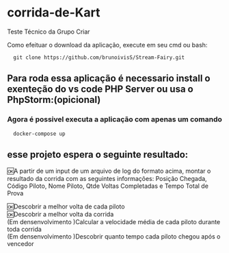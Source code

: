 # <h1>corrida-de-Kart</h1>
Teste Técnico da Grupo Criar

Como efeituar o download da aplicação, execute em seu cmd ou bash: 
```http
  git clone https://github.com/brunoivisS/Stream-Fairy.git
```


## Para roda essa aplicação é necessario install o exenteção do vs code PHP Server ou usa o PhpStorm:(opicional)
### Agora é possivel executa a aplicação com apenas um comando
```http
  docker-compose up
```

## esse projeto espera o seguinte resultado:<br>
🆗A partir de um input de um arquivo de log do formato acima, montar o resultado da corrida com as seguintes informações: Posição Chegada, Código Piloto, Nome Piloto, Qtde Voltas Completadas e Tempo Total de Prova<br>

🆗Descobrir a melhor volta de cada piloto<br>
🆗Descobrir a melhor volta da corrida<br>
(Em densenvolvimento )Calcular a velocidade média de cada piloto durante toda corrida<br>
(Em densenvolvimento )Descobrir quanto tempo cada piloto chegou após o vencedor<br>
